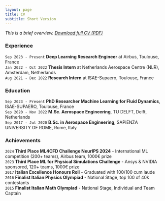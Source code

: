 ```yaml
---
layout: page
title: CV
subtitle: Short Version
---
```


<div style="max-width: 900px; margin: 0 auto;">

*This is a brief overview. [Download full CV (PDF)](/assets/files/CV_Gio_academic.pdf)*

### Experience
`Sep 2023 - Present` **Deep Learning Research Engineer** at Airbus, Toulouse, France  
`Jan 2022 - Oct 2022` **Thesis Intern** at Netherlands Aerospace Centre (NLR), Amsterdam, Netherlands  
`Aug 2021 - Dec 2022` **Research Intern** at ISAE-Supaero, Toulouse, France

### Education
`Sep 2023 - Present` **PhD Researcher Machine Learning for Fluid Dynamics**, ISAE-SUPAERO, Toulouse, France  
`Sep 2020 - Nov 2022` **M.Sc. Aerospace Engineering**, TU DELFT, Delft, Netherlands  
`Sep 2017 - Jul 2020` **B.Sc. in Aerospace Engineering**, SAPIENZA UNIVERSITY OF ROME, Rome, Italy

### Achievements
`2024` **Third Place ML4CFD Challenge NeurIPS 2024** - International ML competition (200+ teams), Airbus team, 1000€ prize  
`2023` **Third Place ML for Physical Simulations Challenge** - Ansys & NVIDIA sponsored, 120+ teams, 1000€ prize  
`2017` **Italian Excellence Honours Roll** - Graduated with 100/100 cum laude  
`2016` **Finalist Italian Physics Olympiad** - National Stage, top 100 of 40k contestants  
`2015` **Finalist Italian Math Olympiad** - National Stage, Individual and Team Captain

</div>